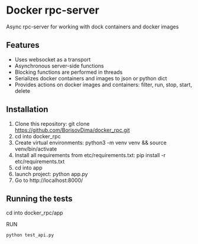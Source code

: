 # Docker rpc-server

Async rpc-server for working with dock containers and docker images

## Features
* Uses websocket as a transport
* Asynchronous server-side functions
* Blocking functions are performed in threads
* Serializes docker containers and images to json or python dict
* Provides actions on docker images and containers: filter, run, stop, start, delete

## Installation

1. Clone this repository: git clone https://github.com/BorisovDima/docker_rpc.git
2. cd into docker_rpc
3. Create virtual environments: python3 -m venv venv && source venv/bin/activate
4. Install all requirements from etc/requirements.txt: pip install -r etc/requirements.txt
5. cd into app
6. launch project: python app.py
7. Go to http://localhost:8000/

## Running the tests

cd into docker_rpc/app

RUN
```
python test_api.py
```

